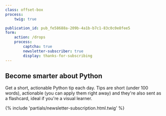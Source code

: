 ```yaml
---
class: offset-box
process:
    twig: true

publication_id: pub_fe58688a-209b-4a1b-b7c1-83c0c0e8fee5
form:
    action: /drops
    process:
        captcha: true
        newsletter-subscriber: true
        display: thanks-for-subscribing
---
```


## Become smarter about Python

Get a short, actionable Python tip each day.
Tips are short (under 100 words), actionable (you can apply them right away) and they're also sent as a flashcard, ideal if you're a visual learner.

{% include 'partials/newsletter-subscription.html.twig' %}
